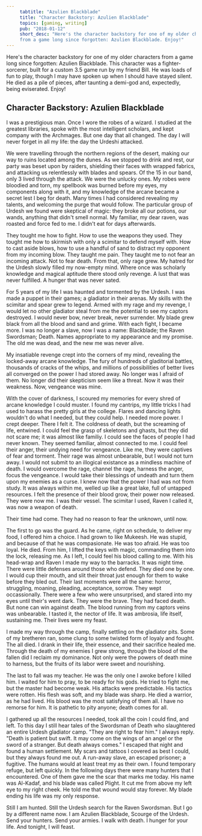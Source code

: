```yaml
---
     tabtitle: "Azulien Blackblade"
     title: "Character Backstory: Azulien Blackblade"
     topics: [gaming, writing]
     pub: "2018-01-12"
     short_desc: "Here's the character backstory for one of my older characters
     from a game long since forgotten: Azulien Blackblade. Enjoy!"
---
```


Here's the character backstory for one of my older characters from a game long
since forgotten: Azulien Blackblade. This character was a fighter-sorcerer,
built for a custom 3.5 game run by my friend Bill. He was loads of fun to play,
though I may have spoken up when I should have stayed silent. He died as a pile
of pieces, after taunting a demi-god and, expectedly, being eviserated. Enjoy!

## Character Backstory: Azulien Blackblade

I was a prestigious man. Once I wore the robes of a wizard. I studied at the
greatest libraries, spoke with the most intelligent scholars, and kept company
with the Archmages. But one day that all changed. The day I will never forget in
all my life: the day the Urdeshi attacked.

We were travelling through the northern regions of the desert, making our way to
ruins located among the dunes. As we stopped to drink and rest, our party was
beset upon by raiders, shielding their faces with wrapped fabrics, and attacking
us relentlessly with blades and spears. Of the 15 in our band, only 3 lived
through the attack. We were the unlucky ones. My robes were bloodied and torn,
my spellbook was burned before my eyes, my components along with it, and my
knowledge of the arcane became a secret lest I beg for death. Many times I had
considered revealing my talents, and welcoming the purge that would follow. The
particular group of Urdesh we found were skeptical of magic: they broke all our
potions, our wands, anything that didn't smell normal. My familiar, my dear
raven, was roasted and force fed to me. I didn't eat for days afterwards.

They tought me how to fight. How to use the weapons they used. They tought me
how to skirmish with only a scimitar to defend myself with. How to cast aside
blows, how to use a handful of sand to distract my opponent from my incoming
blow. They taught me pain. They taught me to not fear an incoming attack. Not to
fear death. From that, only rage grew. My hatred for the Urdesh slowly filled my
now-empty mind. Where once was scholarly knowledge and magical aptitude there
stood only revenge. A lust that was never fulfilled. A hunger that was never
sated.

For 5 years of my life I was haunted and tormented by the Urdesh. I was made a
puppet in their games; a gladiator in their arenas. My skills with the scimitar
and spear grew to legend. Armed with my rage and my revenge, I would let no
other gladiator steal from me the potential to see my captors destroyed. I would
never bow, never break, never surrender. My blade grew black from all the blood
and sand and grime. With each fight, I became more. I was no longer a slave, now
I was a name: Blackblade; the Raven Swordsman; Death. Names appropriate to my
appearance and my promise. The old me was dead, and the new me was never alive.

My insatiable revenge crept into the corners of my mind, revealing the
locked-away arcane knowledge. The fury of hundreds of gladitorial battles,
thousands of cracks of the whips, and millions of possibilities of better lives
all converged on the power I had stored away. No longer was I afraid of them. No
longer did their skepticism seem like a threat. Now it was their weakness. Now,
vengeance was mine.

With the cover of darkness, I scoured my memories for every shred of arcane
knowledge I could muster. I found my cantrips, my little tricks I had used to
harass the pretty girls at the college. Flares and dancing lights wouldn't do
what I needed, but they could help. I needed more power. I crept deeper. There I
felt it. The coldness of death, but the screaming of life, entwined. I could
feel the grasp of skeletons and ghasts, but they did not scare me; it was almost
like familiy. I could see the faces of people I had never known. They seemed
familiar, almost connected to me. I could feel their anger, their undying need
for vengeance. Like me, they were captives of fear and torment. Their rage was
almost unbearable, but I would not turn away. I would not submit to an illogical
existance as a mindless machine of death. I would overcome the rage, channel the
rage, harness the anger, focus the vengeance. I would take their blessings of
undeath and turn them upon my enemies as a curse. I knew now that the power I
had was not from study. It was always within me, welled up like a great lake,
full of untapped resources. I felt the presence of their blood grow, their power
now released. They were now me. I was their vessel. The scimitar I used, Raven I
called it, was now a weapon of death.

Their time had come. They had no reason to fear the unknown, until now.

The first to go was the guard. As he came, right on schedule, to deliver my
food, I offered him a choice. I had grown to like Mukeesh. He was stupid, and
because of that he was compasionate. He was too afraid. He was too loyal. He
died. From him, I lifted the keys with magic, commanding them into the lock,
releasing me. As I left, I could feel his blood calling to me. With his
head-wrap and Raven I made my way to the barracks. It was night time. There were
little defenses around those who defend. They died one by one. I would cup their
mouth, and slit their throat just enough for them to wake before they bled out.
Their last moments were all the same: horror, struggling, moaning, pleading,
acceptance, sorrow. They wept occassionally. There were a few who were
unsurprised, and stared into my eyes until their's went dark. They were the
brave. They had faced death. But none can win against death. The blood running
from my captors veins was unbearable. I tasted it, the nector of life. It was
ambrosia, life itself, sustaining me. Their lives were my feast.

I made my way through the camp, finally settling on the gladiator pits. Some of
my bretheren ran, some clung to some twisted form of loyaly and fought. The all
died. I drank in their life, their essence, and their sacrifice healed me.
Through the death of my enemies I grew strong, through the blood of the fallen
did I reclaim my dominance. Not only were the powers of death mine to harness,
but the fruits of its labor were sweet and nourishing.

The last to fall was my teacher. He was the only one I awoke before I killed
him. I waited for him to pray, to be ready for his gods. He tried to fight me,
but the master had become weak. His attacks were predictable. His tactics were
rotten. His flesh was soft, and my blade was sharp. He died a warrior, as he had
lived. His blood was the most satisfying of them all. I have no remorse for him.
It is pathetic to pity anyone; death comes for all.

I gathered up all the resources I needed, took all the coin I could find, and
left. To this day I still hear tales of the Swordsman of Death who slaughtered
an entire Urdesh gladiator camp. "They are right to fear him." I always reply.
"Death is patient but swift. It may come on the wings of an angel or the sword
of a stranger. But death always comes." I escaped that night and found a human
settlement. My scars and tattoos I covered as best I could, but they always
found me out. A run-away slave, an escaped prisoner; a fugitive. The humans
would at least treat my as their own. I found temporary refuge, but left
quickly. In the following days there were many hunters that I encountered. One
of them gave me the scar that marks me today. His name was Al-Kadaf, and his
blade was called Plight. It cut me from above my left eye to my right cheek. He
told me that wound would stay forever. My blade ending his life was my only
response.

Still I am hunted. Still the Urdesh search for the Raven Swordsman. But I go by
a different name now. I am Azulien Blackblade, Scourge of the Urdesh. Send your
hunters. Send your armies. I walk with death. I hunger for your life. And
tonight, I will feast.
